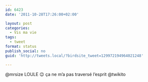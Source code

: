 ```yaml
---
id: 6423
date: '2011-10-28T17:26:00+02:00'

layout: post
categories:
  - Vis ma vie
tags:
  - tweet
format: status
publish_social: no
guid: 'http://tweets.local/?birdsite_tweet=129972194964021248'

---
```


@mrsize LOULE 😉 ça ne m’a pas traversé l’esprit @twikito